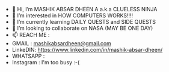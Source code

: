 - 👋 Hi, I’m MASHIK ABSAR DHEEN A a.k.a CLUELESS NINJA
- 👀 I’m interested in HOW COMPUTERS WORKS!!!! 
- 🌱 I’m currently learning DAILY QUESTS and SIDE QUESTS
- 💞️ I’m looking to collaborate on NASA (MAY BE ONE DAY)
- 📫 REACH ME :
- GMAIL : mashikabsardheen@gmail.com
- LinkeDIN: https://www.linkedin.com/in/mashik-absar-dheen/
- WHATSAPP : <naaaahhhhh>
- Instagram : I'm too busy :-(
